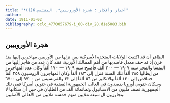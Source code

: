 ```yaml
---
title: "*أخبار وأفكار : هجرة الأوروبيين*. المقتبس 6(1)"
author: 
date: 1911-01-02
bibliography: oclc_4770057679-i_60-div_28.d1e5083.bib
---
```




##  هجرة الأوروبيين 


 الظاهر أن قد اكتفت الولايات المتحدة الأميركية بمن نزلها من الأوربيين مهاجرين إليها منذ قرن إذ قد خف معدل قاصديها من أهم الممالك الأوربية، فقد كان عدد من هاجر إليها من النمسا والمجر سنة  ١٩٠٧  —  ٣٠٠  ألف  فأصبح سنة  ١٩٠٩  —  ١٧٠  ألفاً وكان عدد المهاجرين من إيطاليا  ٢٨٥  ألفاً تلك السنة فنزل إلى  ١٨٣  ألفاً وكان المهاجرون الروسيون  ٢٥٨  ألفاً فتناقص إلى  ١٣٠  ألفاً والانكليز من  ٥٦  ألفاً إلى  ٣٢  والفرنسيس من  ٩٧٠٠  إلى  ٦٧٠٠  وسكان جنوبي أوروبا يقصدون في الغالب الجمهورية الفضية في جنوبي أميركا ففي تلك الجمهورية نصف مليون من الاسبانيول وثمانمائة  ألف  من الطليان في حين أن سكانها لا يتجاوزون ال  سبعة  ملايين منهم  خمسة  ملايين من الأهالي الأصليين. 
